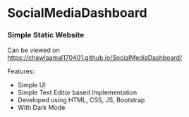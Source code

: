# SocialMediaDashboard

### Simple Static Website

Can be viewed on https://chawlaamal170401.github.io/SocialMediaDashboard/

Features:
- Simple UI 
- Simple Text Editor based Implementation 
- Developed using HTML, CSS, JS, Bootstrap
- With Dark Mode 
